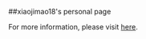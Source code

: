 ##xiaojimao18's personal page

For more information, please visit [here](http://xiaojimao18.github.io/).
